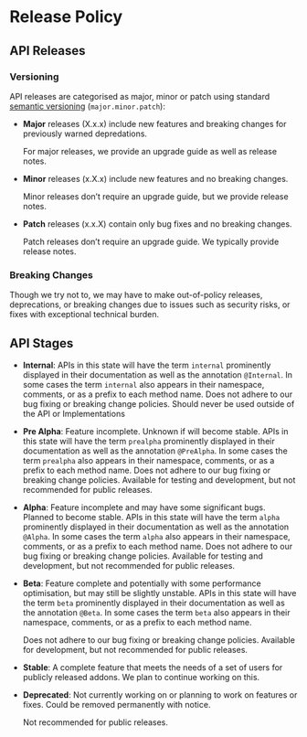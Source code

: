 # Release Policy

## API Releases

### Versioning

 API releases are categorised as major, minor or patch using standard [semantic versioning](http://semver.org/) \(`major.minor.patch`\):

* **Major** releases \(X.x.x\) include new features and breaking changes for previously warned depredations.

  For major releases, we provide an upgrade guide as well as release notes.

* **Minor** releases \(x.X.x\) include new features and no breaking changes.

  Minor releases don’t require an upgrade guide, but we provide release notes.

* **Patch** releases \(x.x.X\) contain only bug fixes and no breaking changes.

  Patch releases don’t require an upgrade guide. We typically provide release notes.

### Breaking Changes

Though we try not to, we may have to make out-of-policy releases, deprecations, or breaking changes due to issues such as security risks, or fixes with exceptional technical burden.

## API Stages

* **Internal**: APIs in this state will have the term `internal` prominently displayed in their documentation as well as the annotation `@Internal`. In some cases the term `internal` also appears in their namespace, comments, or as a prefix to each method name. Does not adhere to our bug fixing or breaking change policies. Should never be used outside of the API or Implementations
* **Pre Alpha**: Feature incomplete. Unknown if will become stable. APIs in this state will have the term `prealpha` prominently displayed in their documentation as well as the annotation `@PreAlpha`. In some cases the term `prealpha` also appears in their namespace, comments, or as a prefix to each method name. Does not adhere to our bug fixing or breaking change policies. Available for testing and development, but not recommended for public releases.
* **Alpha**: Feature incomplete and may have some significant bugs. Planned to become stable. APIs in this state will have the term `alpha` prominently displayed in their documentation as well as the annotation `@Alpha`. In some cases the term `alpha` also appears in their namespace, comments, or as a prefix to each method name. Does not adhere to our bug fixing or breaking change policies. Available for testing and development, but not recommended for public releases.
* **Beta**: Feature complete and potentially with some performance optimisation, but may still be slightly unstable. APIs in this state will have the term `beta` prominently displayed in their documentation as well as the annotation `@Beta`. In some cases the term `beta` also appears in their namespace, comments, or as a prefix to each method name.

  Does not adhere to our bug fixing or breaking change policies. Available for development, but not recommended for public releases.

* **Stable**: A complete feature that meets the needs of a set of users for publicly released addons. We plan to continue working on this.
* **Deprecated**: Not currently working on or planning to work on features or fixes. Could be removed permanently with notice.

  Not recommended for public releases.

